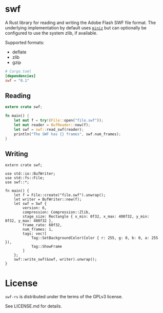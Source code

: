 # swf

A Rust library for reading and writing the Adobe Flash SWF file format. The underlying
implementation by default uses [`miniz`](https://code.google.com/p/miniz/) but
can optionally be configured to use the system zlib, if available.

Supported formats:

* deflate
* zlib
* gzip

```toml
# Cargo.toml
[dependencies]
swf = "0.1"
```

## Reading

```rust
extern crate swf;

fn main() {
    let mut f = try!(File::open("file.swf"));
	let mut reader = BufReader::new(f);
	let swf = swf::read_swf(reader);
	println("The SWF has {} frames", swf.num_frames);
}
```

## Writing

```rust,no_run
extern crate swf;

use std::io::BufWriter;
use std::fs::File;
use swf::*;

fn main() {
    let f = File::create("file.swf").unwrap();
	let writer = BufWriter::new(f);
	let swf = Swf {
		version: 6,
		compression: Compression::Zlib,
		stage_size: Rectangle { x_min: 0f32, x_max: 400f32, y_min: 0f32, y_max: 400f32 },
		frame_rate: 60f32,
		num_frames: 1,
		tags: vec![
			Tag::SetBackgroundColor(Color { r: 255, g: 0, b: 0, a: 255 }),
			Tag::ShowFrame
		]
	};
	swf::write_swf(&swf, writer).unwrap();
}
```

# License

`swf-rs` is distributed under the terms of the GPLv3 license.

See LICENSE.md for details.